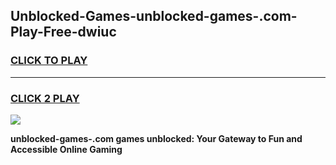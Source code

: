 
## Unblocked-Games-unblocked-games-.com-Play-Free-dwiuc
<h3>
<a href="https://premium76.site?title=unblocked-games-.com&ref=18A">CLICK TO PLAY</a></h3>
<hr>

<h3>
<a href="https://premium76.site?title=unblocked-games-.com&ref=18A">CLICK 2 PLAY</a>
  
</h3>

<a href="https://premium76.site?title=unblocked-games-.com&ref=18A"><img src="https://clearcache.store/games.png"></a>


**unblocked-games-.com games unblocked: Your Gateway to Fun and Accessible Online Gaming**
